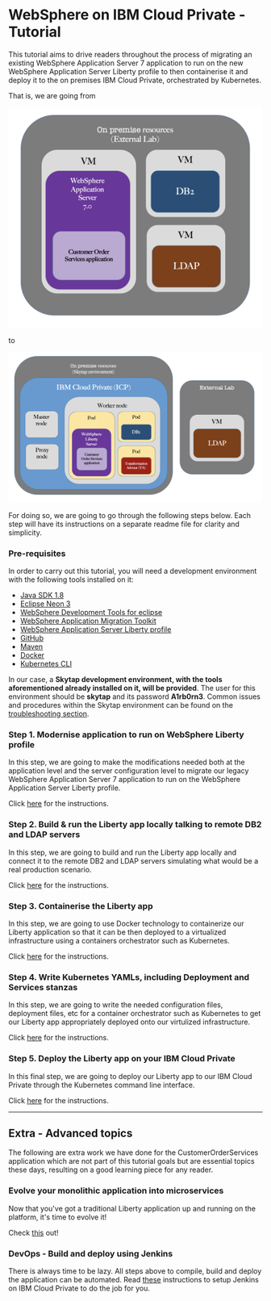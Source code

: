 # WebSphere on IBM Cloud Private - Tutorial

This tutorial aims to drive readers throughout the process of migrating an existing WebSphere Application Server 7 application to run on the new WebSphere Application Server Liberty profile to then containerise it and deploy it to the on premises IBM Cloud Private, orchestrated by Kubernetes.

That is, we are going from

![Diagram 1](/static/imgs/diagram/diagram1.png)

to

![Diagram 2](/static/imgs/diagram/diagram2.png)

For doing so, we are going to go through the following steps below. Each step will have its instructions on a separate readme file for clarity and simplicity.

### Pre-requisites

In order to carry out this tutorial, you will need a development environment with the following tools installed on it:

* [Java SDK 1.8](http://www.oracle.com/technetwork/java/javase/downloads/jdk8-downloads-2133151.html)
* [Eclipse Neon 3](http://www.eclipse.org/downloads/packages/eclipse-ide-java-ee-developers/neon3)
* [WebSphere Development Tools for eclipse](https://marketplace.eclipse.org/content/ibm-websphere-application-server-v9x-developer-tools)
* [WebSphere Application Migration Toolkit](https://developer.ibm.com/wasdev/downloads/#asset/tools-WebSphere_Application_Server_Migration_Toolkit)
* [WebSphere Application Server Liberty profile](https://developer.ibm.com/wasdev/downloads/download-latest-stable-websphere-liberty-runtime/)
* [GitHub](https://help.github.com/articles/set-up-git/)
* [Maven](https://maven.apache.org/download.cgi)
* [Docker](https://docs.docker.com/engine/installation/)
* [Kubernetes CLI](https://kubernetes.io/docs/tasks/tools/install-kubectl/)

In our case, a **Skytap development environment, with the tools aforementioned already installed on it, will be provided**. The user for this environment should be **skytap** and its password **A1rb0rn3**. Common issues and procedures within the Skytap environment can be found on the [troubleshooting section](troubleshooting.md).

### Step 1. Modernise application to run on WebSphere Liberty profile

In this step, we are going to make the modifications needed both at the application level and the server configuration level to migrate our legacy WebSphere Application Server 7 application to run on the WebSphere Application Server Liberty profile.

Click [here](step1.md) for the instructions.

### Step 2. Build & run the Liberty app locally talking to remote DB2 and LDAP servers

In this step, we are going to build and run the Liberty app locally and connect it to the remote DB2 and LDAP servers simulating what would be a real production scenario.

Click [here](step2.md) for the instructions.

### Step 3. Containerise the Liberty app

In this step, we are going to use Docker technology to containerize our Liberty application so that it can be then deployed to a virtualized infrastructure using a containers orchestrator such as Kubernetes.

Click [here](step3.md) for the instructions.

### Step 4. Write Kubernetes YAMLs, including Deployment and Services stanzas

In this step, we are going to write the needed configuration files, deployment files, etc for a container orchestrator such as Kubernetes to get our Liberty app appropriately deployed onto our virtulized infrastructure.

Click [here](step4.md) for the instructions.

### Step 5. Deploy the Liberty app on your IBM Cloud Private

In this final step, we are going to deploy our Liberty app to our IBM Cloud Private through the Kubernetes command line interface.

Click [here](step5.md) for the instructions.

------------------------------------------------------------------------

## Extra - Advanced topics

The following are extra work we have done for the CustomerOrderServices application which are not part of this tutorial goals but are essential topics these days, resulting on a good learning piece for any reader.

### Evolve your monolithic application into microservices

Now that you've got a traditional Liberty application up and running on the platform, it's time to evolve it!

Check [this](extra.md) out!

### DevOps - Build and deploy using Jenkins

There is always time to be lazy. All steps above to compile, build and deploy the application can be automated.
Read [these](DevOps/DevOps.md) instructions to setup Jenkins on IBM Cloud Private to do the job for you.
